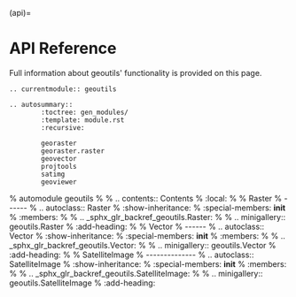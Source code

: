 (api)=

# API Reference

Full information about geoutils' functionality is provided on this page.

```{eval-rst}
.. currentmodule:: geoutils
```

```{eval-rst}
.. autosummary::
        :toctree: gen_modules/
        :template: module.rst
        :recursive:

        georaster
        georaster.raster
        geovector
        projtools
        satimg
        geoviewer
```

% automodule geoutils
%
% .. contents:: Contents
%    :local:
%
% Raster
% ------
% .. autoclass:: Raster
%      :show-inheritance:
%      :special-members: __init__
%      :members:
%
% .. _sphx_glr_backref_geoutils.Raster:
%
% .. minigallery:: geoutils.Raster
%      :add-heading:
%
% Vector
% ------
% .. autoclass:: Vector
%      :show-inheritance:
%      :special-members: __init__
%      :members:
%
% .. _sphx_glr_backref_geoutils.Vector:
%
% .. minigallery:: geoutils.Vector
%      :add-heading:
%
% SatelliteImage
% --------------
% .. autoclass:: SatelliteImage
%      :show-inheritance:
%      :special-members: __init__
%      :members:
%
% .. _sphx_glr_backref_geoutils.SatelliteImage:
%
% .. minigallery:: geoutils.SatelliteImage
%      :add-heading:
